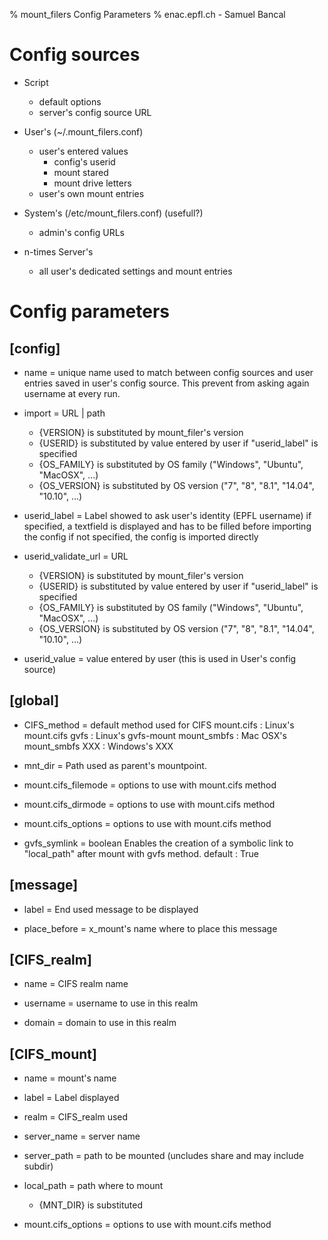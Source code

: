 % mount_filers Config Parameters
% enac.epfl.ch - Samuel Bancal


# Config sources

* Script
    * default options
    * server's config source URL

* User's (~/.mount_filers.conf)
    * user's entered values
        * config's userid
        * mount stared
        * mount drive letters
    * user's own mount entries

* System's (/etc/mount_filers.conf) (usefull?)
    * admin's config URLs

* n-times Server's
    * all user's dedicated settings and mount entries


# Config parameters

## [config]

* name = unique name used to match between config sources and user entries saved
    in user's config source. This prevent from asking again username at every run.

* import = URL | path
    * {VERSION} is substituted by mount_filer's version
    * {USERID} is substituted by value entered by user if "userid_label" is specified
    * {OS_FAMILY} is substituted by OS family ("Windows", "Ubuntu", "MacOSX", ...)
    * {OS_VERSION} is substituted by OS version ("7", "8", "8.1", "14.04", "10.10", ...)

* userid_label = Label showed to ask user's identity (EPFL username)
    if specified, a textfield is displayed and has to be filled before importing the config
    if not specified, the config is imported directly

* userid_validate_url = URL
    * {VERSION} is substituted by mount_filer's version
    * {USERID} is substituted by value entered by user if "userid_label" is specified
    * {OS_FAMILY} is substituted by OS family ("Windows", "Ubuntu", "MacOSX", ...)
    * {OS_VERSION} is substituted by OS version ("7", "8", "8.1", "14.04", "10.10", ...)

* userid_value = value entered by user (this is used in User's config source)


## [global]

* CIFS_method = default method used for CIFS
    mount.cifs : Linux's mount.cifs
    gvfs : Linux's gvfs-mount
    mount_smbfs : Mac OSX's mount_smbfs
    XXX : Windows's XXX

* mnt_dir = Path used as parent's mountpoint.

* mount.cifs_filemode = options to use with mount.cifs method

* mount.cifs_dirmode  = options to use with mount.cifs method

* mount.cifs_options = options to use with mount.cifs method

* gvfs_symlink = boolean
    Enables the creation of a symbolic link to "local_path" after mount with gvfs method.
    default : True


## [message]

* label = End used message to be displayed

* place_before = x_mount's name where to place this message


## [CIFS_realm]

* name = CIFS realm name

* username = username to use in this realm

* domain = domain to use in this realm


## [CIFS_mount]

* name = mount's name

* label = Label displayed

* realm = CIFS_realm used

* server_name = server name

* server_path = path to be mounted (uncludes share and may include subdir)

* local_path = path where to mount
    * {MNT_DIR} is substituted

* mount.cifs_options = options to use with mount.cifs method





